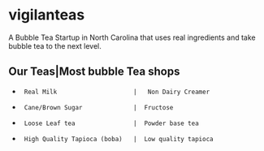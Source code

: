 # vigilanteas
A Bubble Tea Startup in North Carolina that uses real ingredients and take bubble tea to the next level.

##  Our Teas|Most bubble Tea shops
-      Real Milk                     |   Non Dairy Creamer
-      Cane/Brown Sugar              |  Fructose
-      Loose Leaf tea                |  Powder base tea
-      High Quality Tapioca (boba)   |  Low quality tapioca

